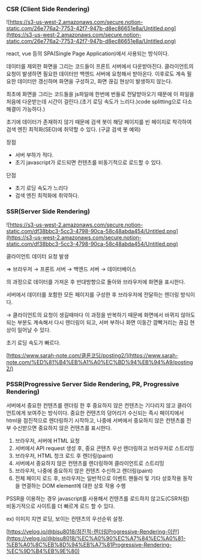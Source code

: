 ### CSR (Client Side Rendering)

![https://s3-us-west-2.amazonaws.com/secure.notion-static.com/26e776a2-7753-42f7-947b-d8ec86651e8a/Untitled.png](https://s3-us-west-2.amazonaws.com/secure.notion-static.com/26e776a2-7753-42f7-947b-d8ec86651e8a/Untitled.png)

react, vue 등의 SPA(Single Page Application)에서 사용되는 방식이다.

데이터를 제외한 화면을 그리는 코드들이 프론트 서버에서 다운받아진다. 클라이언트의 요청이 발생하면 필요한 데이터만 백엔드 서버에 요청해서 받아온다. 이후로도 계속 필요한 데이터만 갱신하며 화면을 구성하고, 화면 끊김 현상이 발생하지 않는다. 

최초에 화면을 그리는 코드들을 js파일에 한번에 번들로 전달받아오기 때문에 이 파일을 처음에 다운받는데 시간이 걸린다.(초기 로딩 속도가 느리다.)code splitting으로 다소 해결이 가능하다.)

초기에 데이터가 존재하지 않기 때문에 검색 봇이 해당 페이지를 빈 페이지로 착각하여 검색 엔진 최적화(SEO)에 취약할 수 있다. (구글 검색 봇 예외)

장점

- 서버 부하가 적다.
- 초기 javascript가 로드되면 컨텐츠를 비동기적으로 로드할 수 있다.

단점

- 초기 로딩 속도가 느리다
- 검색 엔진 최적화에 취약하다.

### SSR(Server Side Rendering)

![https://s3-us-west-2.amazonaws.com/secure.notion-static.com/df38bbc3-5cc3-4798-90ca-58c48abda454/Untitled.png](https://s3-us-west-2.amazonaws.com/secure.notion-static.com/df38bbc3-5cc3-4798-90ca-58c48abda454/Untitled.png)

클라이언트 데이터 요청 발생

⇒ 브라우저 → 프론트 서버 → 백엔드 서버 → 데이터베이스 

의 과정으로 데이터를 가져온 후 반대방향으로 돌아와 브라우저에 화면을 표시한다.

서버에서 데이터를 포함한 모든 페이지를 구성한 후 브라우저에 전달하는 렌더링 방식이다.

→ 클라이언트의 요청이 생길때마다 이 과정을 반복하기 때문에 화면에서 바뀌지 않아도 되는 부분도 계속해서 다시 렌더링이 되고, 서버 부하나 화면 이동간 깜빡거리는 끊김 현상이 일어날 수 있다.

초기 로딩 속도가 빠르다.

[https://www.sarah-note.com/클론코딩/posting2/](https://www.sarah-note.com/%ED%81%B4%EB%A1%A0%EC%BD%94%EB%94%A9/posting2/)

### PSSR(Progressive Server Side Rendering, PR, Progressive Rendering)

서버에서 중요한 컨텐츠를 렌더링 한 후 중요하지 않은 컨텐츠는 기다리지 않고 클라이언트에게 보여주는 방식이다. 중요한 컨텐츠의 덩어리가 수신되는 즉시 페이지에서 html을 점진적으로 렌더링하기 시작하고, 나중에 서버에서 중요하지 않은 컨텐츠를 전부 수신받으면 중요하지 않은 컨텐츠를 표시한다.

1. 브라우저, 서버에 HTML 요청
2. 서버에서 API request 생성 후, 중요 콘텐츠 우선 렌더링하고 브라우저로 스트리밍
3. 브라우저, HTML 청크 로드 후 렌더링(paint)
4. 서버에서 중요하지 않은 컨텐츠를 렌더링하여 클라이언트로 스트리밍
5. 브라우저, 나중에 중요하지 않은 컨텐츠 수신하고 렌더링(paint)
6. 전체 페이지 로드 후, 브라우저는 일반적으로 이벤트 핸들러 및 기타 상호작용 동작을 연결하는 DOM element에 대한 상호 작용 수행

PSSR을 이용하는 경우 javascript를 사용해서 컨텐츠를 로드하지 않고도(CSR처럼) 비동기적으로 사이트를 더 빠르게 로드 할 수 있다.

ex) 이미지 지연 로딩, 보이는 컨텐츠의 우선순위 설정.

[https://velog.io/@bisu8018/점진적-렌더링Progressive-Rendering-이란](https://velog.io/@bisu8018/%EC%A0%90%EC%A7%84%EC%A0%81-%EB%A0%8C%EB%8D%94%EB%A7%81Progressive-Rendering-%EC%9D%B4%EB%9E%80)